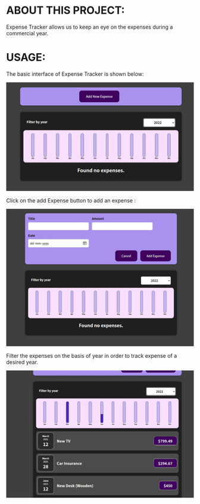 # ABOUT THIS PROJECT:
Expense Tracker allows us to keep an eye on the expenses during a commercial year.

# USAGE:
The basic interface of Expense Tracker is shown below:

<img src="./images/expense_1.jpg"></img>


Click on the add Expense button to add an expense :

<img src="./images/expense_2.jpg"></img>

Filter the expenses on the basis of year in order to track expense of a desired year.

<img src="./images/expense_3.jpg"></img>
